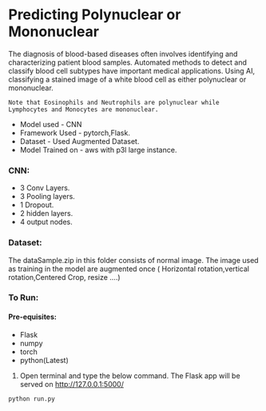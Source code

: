 # Predicting Polynuclear or Mononuclear

The diagnosis of blood-based diseases often involves identifying and characterizing patient blood samples. Automated methods to detect and classify blood cell subtypes have important medical applications. Using AI, classifying a stained image of a white blood cell as either polynuclear or mononuclear. 

```
Note that Eosinophils and Neutrophils are polynuclear while Lymphocytes and Monocytes are mononuclear. 
```

- Model used - CNN
- Framework Used - pytorch,Flask.
- Dataset - Used Augmented Dataset.
- Model Trained on - aws with p3l large instance.

### CNN:

- 3 Conv Layers.
- 3 Pooling layers.
- 1 Dropout.
- 2 hidden layers.
- 4 output nodes.

### Dataset:

The dataSample.zip in this folder consists of normal image. The image used as training in the model are augmented once ( Horizontal rotation,vertical rotation,Centered Crop, resize ....)

### To Run:

#### Pre-equisites:

- Flask
- numpy
- torch
- python(Latest)

1. Open terminal and type the below command. The Flask app will be served on http://127.0.0.1:5000/

```
python run.py
```
